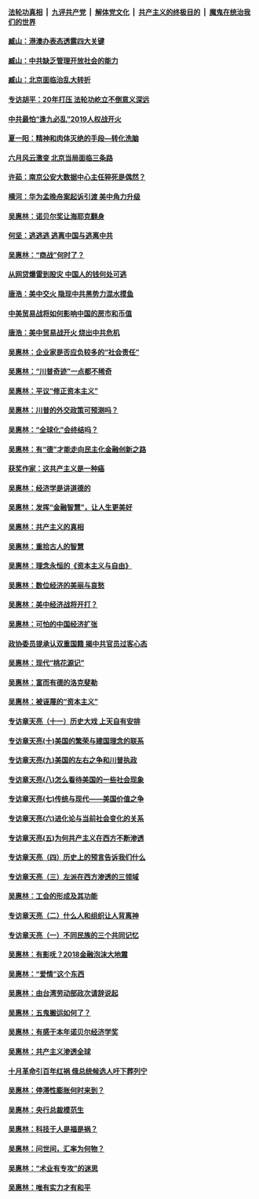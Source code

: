####  [法轮功真相](../../../../basic/blob/master/README.md?t=09221239) &nbsp;|&nbsp; [九评共产党](../../../../9ping.md/blob/master/README.md?t=09221239) &nbsp;|&nbsp; [解体党文化](../../../../jtdwh.md/blob/master/README.md?t=09221239)  &nbsp;|&nbsp; [共产主义的终极目的](../../../../gczydzjmd.md/blob/master/README.md?t=09221239) &nbsp;|&nbsp; [魔鬼在统治我们的世界](../../../../mgztzwmdsj.md/blob/master/README.md?t=09221239) 

#### [臧山：港澳办表态透露四大关键](../pages/nsc423/n11421628.md?t=09221239) 

#### [臧山：中共缺乏管理开放社会的能力](../pages/nsc423/n11407457.md?t=09221239) 

#### [臧山：北京面临治乱大转折](../pages/nsc423/n11406895.md?t=09221239) 

#### [专访胡平：20年打压 法轮功屹立不倒意义深远](../pages/nsc423/n11398800.md?t=09221239) 

#### [中共最怕“逢九必乱”2019人权战开火](../pages/nsc423/n11385248.md?t=09221239) 

#### [夏一阳：精神和肉体灭绝的手段—转化洗脑](../pages/nsc423/n11368250.md?t=09221239) 

#### [六月风云激变 北京当局面临三条路](../pages/nsc423/n11313668.md?t=09221239) 

#### [许茹：南京公安大数据中心主任猝死是偶然？](../pages/nsc423/n11064744.md?t=09221239) 

#### [横河：华为孟晚舟案起诉引渡 美中角力升级](../pages/nsc423/n11027230.md?t=09221239) 

#### [吴惠林：诺贝尔奖让海耶克翻身](../pages/nsc423/n10890049.md?t=09221239) 

#### [何坚：逃逃逃 逃离中国与逃离中共](../pages/nsc423/n10592891.md?t=09221239) 

#### [吴惠林：“商战”何时了？](../pages/nsc423/n10573558.md?t=09221239) 

#### [从网贷爆雷到股灾 中国人的钱何处可逃](../pages/nsc423/n10572800.md?t=09221239) 

#### [唐浩：美中交火 隐现中共黑势力混水摸鱼](../pages/nsc423/n10544040.md?t=09221239) 

#### [中美贸易战将如何影响中国的房市和币值](../pages/nsc423/n10543697.md?t=09221239) 

#### [唐浩：美中贸易战开火 烧出中共危机](../pages/nsc423/n10540126.md?t=09221239) 

#### [吴惠林：企业家是否应负较多的“社会责任”](../pages/nsc423/n10535022.md?t=09221239) 

#### [吴惠林：“川普奇迹”一点都不稀奇](../pages/nsc423/n10512808.md?t=09221239) 

#### [吴惠林：平议“修正资本主义”](../pages/nsc423/n10495724.md?t=09221239) 

#### [吴惠林：川普的外交政策可预测吗？](../pages/nsc423/n10462387.md?t=09221239) 

#### [吴惠林：“全球化”会终结吗？](../pages/nsc423/n10452838.md?t=09221239) 

#### [吴惠林：有“德”才能走向民主化金融创新之路](../pages/nsc423/n10432292.md?t=09221239) 

#### [获奖作家：这共产主义是一种癌](../pages/nsc423/n10431541.md?t=09221239) 

#### [吴惠林：经济学是讲道德的](../pages/nsc423/n10398014.md?t=09221239) 

#### [吴惠林：发挥“金融智慧”，让人生更美好](../pages/nsc423/n10375019.md?t=09221239) 

#### [吴惠林：共产主义的真相](../pages/nsc423/n10351394.md?t=09221239) 

#### [吴惠林：重拾古人的智慧](../pages/nsc423/n10337691.md?t=09221239) 

#### [吴惠林：理念永恒的《资本主义与自由》](../pages/nsc423/n10316274.md?t=09221239) 

#### [吴惠林：数位经济的美丽与哀愁](../pages/nsc423/n10292946.md?t=09221239) 

#### [吴惠林：美中经济战将开打？](../pages/nsc423/n10258825.md?t=09221239) 

#### [吴惠林：可怕的中国经济扩张](../pages/nsc423/n10219147.md?t=09221239) 

#### [政协委员提承认双重国籍 揭中共官员过客心态](../pages/nsc423/n10208809.md?t=09221239) 

#### [吴惠林：现代“桃花源记”](../pages/nsc423/n10185234.md?t=09221239) 

#### [吴惠林：富而有德的洛克斐勒](../pages/nsc423/n10142264.md?t=09221239) 

#### [吴惠林：被诬蔑的“资本主义”](../pages/nsc423/n10124816.md?t=09221239) 

#### [专访章天亮（十一）历史大戏 上天自有安排](../pages/nsc423/n10094905.md?t=09221239) 

#### [专访章天亮(十)美国的繁荣与建国理念的联系](../pages/nsc423/n10094899.md?t=09221239) 

#### [专访章天亮(九)美国的左右之争和川普执政](../pages/nsc423/n10094889.md?t=09221239) 

#### [专访章天亮(八)怎么看待美国的一些社会现象](../pages/nsc423/n10094857.md?t=09221239) 

#### [专访章天亮(七)传统与现代——美国价值之争](../pages/nsc423/n10093140.md?t=09221239) 

#### [专访章天亮(六)进化论与当前社会变化的关系](../pages/nsc423/n10092036.md?t=09221239) 

#### [专访章天亮(五)为何共产主义在西方不断渗透](../pages/nsc423/n10083620.md?t=09221239) 

#### [专访章天亮（四）历史上的预言告诉我们什么](../pages/nsc423/n10083606.md?t=09221239) 

#### [专访章天亮（三）左派在西方渗透的三领域](../pages/nsc423/n10081115.md?t=09221239) 

#### [吴惠林：工会的形成及其功能](../pages/nsc423/n10080633.md?t=09221239) 

#### [专访章天亮（二）什么人和组织让人背离神](../pages/nsc423/n10076637.md?t=09221239) 

#### [专访章天亮（一）不同民族的三个共同记忆](../pages/nsc423/n10074188.md?t=09221239) 

#### [吴惠林：有影呒？2018金融泡沫大地震](../pages/nsc423/n10040534.md?t=09221239) 

#### [吴惠林：“爱情”这个东西](../pages/nsc423/n10019423.md?t=09221239) 

#### [吴惠林：由台湾劳动部政次请辞说起](../pages/nsc423/n9979679.md?t=09221239) 

#### [吴惠林：五鬼搬运如何了？](../pages/nsc423/n9925338.md?t=09221239) 

#### [吴惠林：有感于本年诺贝尔经济学奖](../pages/nsc423/n9871883.md?t=09221239) 

#### [吴惠林：共产主义渗透全球](../pages/nsc423/n9812748.md?t=09221239) 

#### [十月革命引百年红祸 俄总统候选人吁下葬列宁](../pages/nsc423/n9810182.md?t=09221239) 

#### [吴惠林：停滞性膨胀何时来到？](../pages/nsc423/n9764136.md?t=09221239) 

#### [吴惠林：央行总裁模范生](../pages/nsc423/n9728134.md?t=09221239) 

#### [吴惠林：科技于人是福是祸？](../pages/nsc423/n9672982.md?t=09221239) 

#### [吴惠林：问世间，汇率为何物？](../pages/nsc423/n9621788.md?t=09221239) 

#### [吴惠林：“术业有专攻”的迷思](../pages/nsc423/n9580363.md?t=09221239) 

#### [吴惠林：唯有实力才有和平](../pages/nsc423/n9529599.md?t=09221239) 

